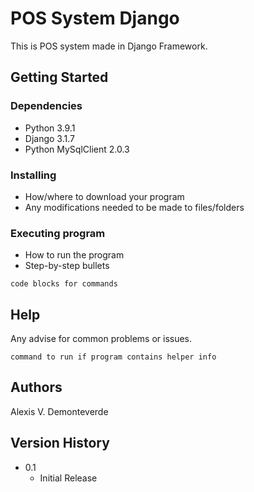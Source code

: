# POS System Django

This is POS system made in Django Framework.

## Getting Started

### Dependencies

* Python 3.9.1
* Django 3.1.7
* Python MySqlClient 2.0.3

### Installing

* How/where to download your program
* Any modifications needed to be made to files/folders

### Executing program

* How to run the program
* Step-by-step bullets
```
code blocks for commands
```

## Help

Any advise for common problems or issues.
```
command to run if program contains helper info
```

## Authors

Alexis V. Demonteverde  

## Version History
* 0.1
    * Initial Release